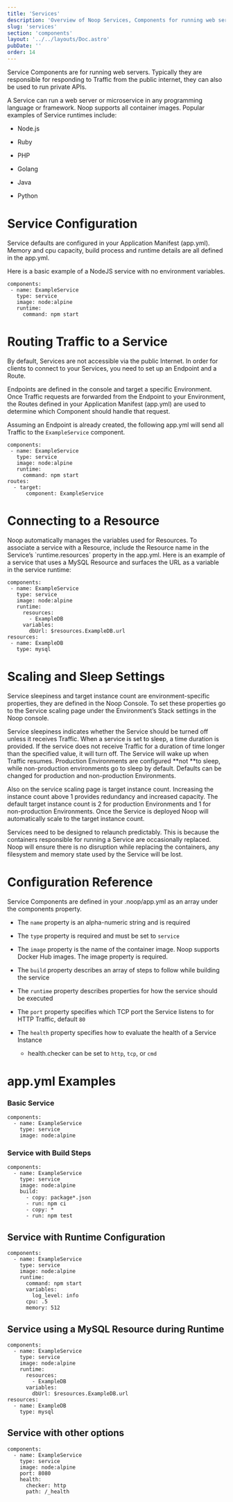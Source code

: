 ```yaml
---
title: 'Services'
description: 'Overview of Noop Services, Components for running web servers, and how to create them.'
slug: 'services'
section: 'components'
layout: '../../layouts/Doc.astro'
pubDate: ''
order: 14
---
```


Service Components are for running web servers. Typically they are responsible for responding to Traffic from the public internet, they can also be used to run private APIs.

A Service can run a web server or microservice in any programming language or framework. Noop supports all container images. Popular examples of Service runtimes include:

- Node.js

- Ruby

- PHP

- Golang

- Java

- Python

# **Service Configuration**

Service defaults are configured in your Application Manifest (app.yml). Memory and cpu capacity, build process and runtime details are all defined in the app.yml.

Here is a basic example of a NodeJS service with no environment variables.

```
components:
 - name: ExampleService
   type: service
   image: node:alpine
   runtime:
     command: npm start
```

# **Routing Traffic to a Service**

By default, Services are not accessible via the public Internet. In order for clients to connect to your Services, you need to set up an Endpoint and a Route.

Endpoints are defined in the console and target a specific Environment. Once Traffic requests are forwarded from the Endpoint to your Environment, the Routes defined in your Application Manifest (app.yml) are used to determine which Component should handle that request.

Assuming an Endpoint is already created, the following app.yml will send all Traffic to the `ExampleService` component.

```
components:
 - name: ExampleService
   type: service
   image: node:alpine
   runtime:
     command: npm start
routes:
  - target:
      component: ExampleService
```

# **Connecting to a Resource**

Noop automatically manages the variables used for Resources. To associate a service with a Resource, include the Resource name in the Service’s \`runtime.resources\` property in the app.yml. Here is an example of a service that uses a MySQL Resource and surfaces the URL as a variable in the service runtime:

```
components:
 - name: ExampleService
   type: service
   image: node:alpine
   runtime:
     resources:
       - ExampleDB
     variables:
       dbUrl: $resources.ExampleDB.url
resources:
 - name: ExampleDB
   type: mysql
```

# Scaling and Sleep Settings

Service sleepiness and target instance count are environment-specific properties, they are defined in the Noop Console. To set these properties go to the Service scaling page under the Environment’s Stack settings in the Noop console.

Service sleepiness indicates whether the Service should be turned off unless it receives Traffic. When a service is set to sleep, a time duration is provided. If the service does not receive Traffic for a duration of time longer than the specified value, it will turn off. The Service will wake up when Traffic resumes. Production Environments are configured **not **to sleep, while non-production environments go to sleep by default. Defaults can be changed for production and non-production Environments.

Also on the service scaling page is target instance count. Increasing the instance count above 1 provides redundancy and increased capacity. The default target instance count is 2 for production Environments and 1 for non-production Environments. Once the Service is deployed Noop will automatically scale to the target instance count.

Services need to be designed to relaunch predictably. This is because the containers responsible for running a Service are occasionally replaced. Noop will ensure there is no disruption while replacing the containers, any filesystem and memory state used by the Service will be lost.

# Configuration Reference

Service Components are defined in your .noop/app.yml as an array under the components property.

- The `name` property is an alpha-numeric string and is required

- The `type` property is required and must be set to `service`

- The `image` property is the name of the container image. Noop supports Docker Hub images. The image property is required.

- The `build` property describes an array of steps to follow while building the service

- The `runtime` property describes properties for how the service should be executed

- The `port` property specifies which TCP port the Service listens to for HTTP Traffic, default `80`

- The `health` property specifies how to evaluate the health of a Service Instance

  - health.checker can be set to `http`, `tcp`, or `cmd`

# **app.yml Examples**

### Basic Service

```
components:
  - name: ExampleService
    type: service
    image: node:alpine
```

### Service with Build Steps

```
components:
  - name: ExampleService
    type: service
    image: node:alpine
    build:
      - copy: package*.json
      - run: npm ci
      - copy: *
      - run: npm test
```

## Service with Runtime Configuration

```
components:
  - name: ExampleService
    type: service
    image: node:alpine
    runtime:
      command: npm start
      variables:
        log_level: info
      cpu: .5
      memory: 512
```

## Service using a MySQL Resource during Runtime

```
components:
  - name: ExampleService
    type: service
    image: node:alpine
    runtime:
      resources:
        - ExampleDB
      variables:
        dbUrl: $resources.ExampleDB.url
resources:
  - name: ExampleDB
    type: mysql
```

## Service with other options

```
components:
  - name: ExampleService
    type: service
    image: node:alpine
    port: 8080
    health:
      checker: http
      path: /_health
```
